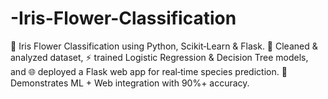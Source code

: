 # -Iris-Flower-Classification
🌸 Iris Flower Classification using Python, Scikit‑Learn &amp; Flask. 🧹 Cleaned &amp; analyzed dataset, ⚡ trained Logistic Regression &amp; Decision Tree models, and 🌐 deployed a Flask web app for real‑time species prediction. 🎯 Demonstrates ML + Web integration with 90%+ accuracy.
